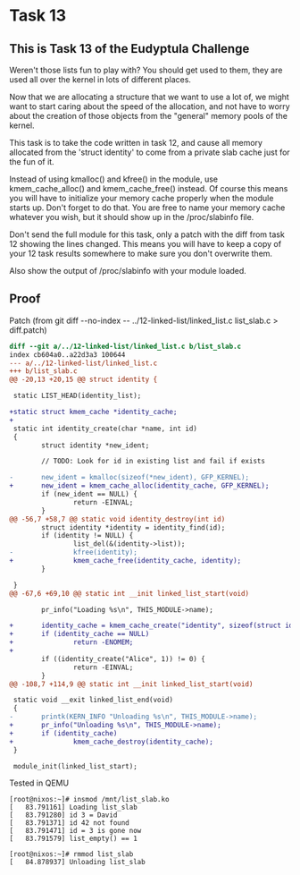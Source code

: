 # Task 13

## This is Task 13 of the Eudyptula Challenge

Weren't those lists fun to play with?  You should get used to them, they
are used all over the kernel in lots of different places.

Now that we are allocating a structure that we want to use a lot of, we
might want to start caring about the speed of the allocation, and not
have to worry about the creation of those objects from the "general"
memory pools of the kernel.

This task is to take the code written in task 12, and cause all memory
allocated from the 'struct identity' to come from a private slab cache
just for the fun of it.

Instead of using kmalloc() and kfree() in the module, use
kmem_cache_alloc() and kmem_cache_free() instead.  Of course this means
you will have to initialize your memory cache properly when the module
starts up.  Don't forget to do that.  You are free to name your memory
cache whatever you wish, but it should show up in the /proc/slabinfo
file.

Don't send the full module for this task, only a patch with the diff
from task 12 showing the lines changed.  This means you will have to
keep a copy of your 12 task results somewhere to make sure you don't
overwrite them.

Also show the output of /proc/slabinfo with your module loaded.


## Proof

Patch (from git diff --no-index -- ../12-linked-list/linked_list.c list_slab.c > diff.patch)

```patch
diff --git a/../12-linked-list/linked_list.c b/list_slab.c
index cb604a0..a22d3a3 100644
--- a/../12-linked-list/linked_list.c
+++ b/list_slab.c
@@ -20,13 +20,15 @@ struct identity {

 static LIST_HEAD(identity_list);

+static struct kmem_cache *identity_cache;
+
 static int identity_create(char *name, int id)
 {
        struct identity *new_ident;

        // TODO: Look for id in existing list and fail if exists

-       new_ident = kmalloc(sizeof(*new_ident), GFP_KERNEL);
+       new_ident = kmem_cache_alloc(identity_cache, GFP_KERNEL);
        if (new_ident == NULL) {
                return -EINVAL;
        }
@@ -56,7 +58,7 @@ static void identity_destroy(int id)
        struct identity *identity = identity_find(id);
        if (identity != NULL) {
                list_del(&(identity->list));
-               kfree(identity);
+               kmem_cache_free(identity_cache, identity);
        }

 }
@@ -67,6 +69,10 @@ static int __init linked_list_start(void)

        pr_info("Loading %s\n", THIS_MODULE->name);

+       identity_cache = kmem_cache_create("identity", sizeof(struct identity), 0, 0, NULL);
+       if (identity_cache == NULL)
+               return -ENOMEM;
+
        if ((identity_create("Alice", 1)) != 0) {
                return -EINVAL;
        }
@@ -108,7 +114,9 @@ static int __init linked_list_start(void)

 static void __exit linked_list_end(void)
 {
-       printk(KERN_INFO "Unloading %s\n", THIS_MODULE->name);
+       pr_info("Unloading %s\n", THIS_MODULE->name);
+       if (identity_cache)
+               kmem_cache_destroy(identity_cache);
 }

 module_init(linked_list_start);
```

Tested in QEMU

```
[root@nixos:~]# insmod /mnt/list_slab.ko
[   83.791161] Loading list_slab
[   83.791280] id 3 = David
[   83.791371] id 42 not found
[   83.791471] id = 3 is gone now
[   83.791579] list_empty() == 1

[root@nixos:~]# rmmod list_slab
[   84.878937] Unloading list_slab
```
